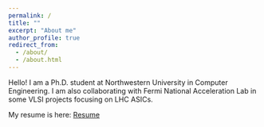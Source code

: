 ```yaml
---
permalink: /
title: ""
excerpt: "About me"
author_profile: true
redirect_from: 
  - /about/
  - /about.html
---
```


Hello! I am a Ph.D. student at Northwestern University in Computer Engineering. I am also collaborating with Fermi National Acceleration Lab in some VLSI projects focusing on LHC ASICs.
  
My resume is here: [Resume](../assets/Resume_Alan_Guo.pdf)
